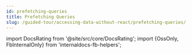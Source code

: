 ```yaml
---
id: prefetching-queries
title: Prefetching Queries
slug: /guided-tour/accessing-data-without-react/prefetching-queries/
---
```


import DocsRating from '@site/src/core/DocsRating';
import {OssOnly, FbInternalOnly} from 'internaldocs-fb-helpers';

<DocsRating />
